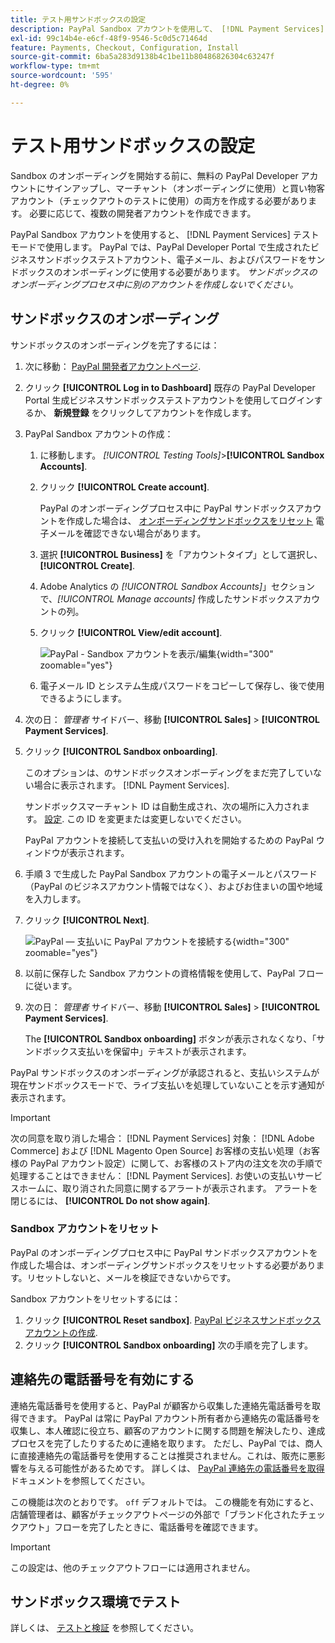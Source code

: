 ```yaml
---
title: テスト用サンドボックスの設定
description: PayPal Sandbox アカウントを使用して、 [!DNL Payment Services] テストモードで使用します。
exl-id: 99c14b4e-e6cf-48f9-9546-5c0d5c71464d
feature: Payments, Checkout, Configuration, Install
source-git-commit: 6ba5a283d9138b4c1be11b80486826304c63247f
workflow-type: tm+mt
source-wordcount: '595'
ht-degree: 0%

---
```


# テスト用サンドボックスの設定

Sandbox のオンボーディングを開始する前に、無料の PayPal Developer アカウントにサインアップし、マーチャント（オンボーディングに使用）と買い物客アカウント（チェックアウトのテストに使用）の両方を作成する必要があります。 必要に応じて、複数の開発者アカウントを作成できます。

PayPal Sandbox アカウントを使用すると、 [!DNL Payment Services] テストモードで使用します。 PayPal では、PayPal Developer Portal で生成されたビジネスサンドボックステストアカウント、電子メール、およびパスワードをサンドボックスのオンボーディングに使用する必要があります。 *サンドボックスのオンボーディングプロセス中に別のアカウントを作成しないでください。*

## サンドボックスのオンボーディング

サンドボックスのオンボーディングを完了するには：

1. 次に移動： [PayPal 開発者アカウントページ](https://developer.paypal.com/developer/accounts/).
1. クリック **[!UICONTROL Log in to Dashboard]** 既存の PayPal Developer Portal 生成ビジネスサンドボックステストアカウントを使用してログインするか、 **新規登録** をクリックしてアカウントを作成します。
1. PayPal Sandbox アカウントの作成：
   1. に移動します。 _[!UICONTROL Testing Tools]_>**[!UICONTROL Sandbox Accounts]**.
   1. クリック **[!UICONTROL Create account]**.

      PayPal のオンボーディングプロセス中に PayPal サンドボックスアカウントを作成した場合は、 [オンボーディングサンドボックスをリセット](#reset-your-sandbox-account) 電子メールを確認できない場合があります。

   1. 選択 **[!UICONTROL Business]** を「アカウントタイプ」として選択し、 **[!UICONTROL Create]**.
   1. Adobe Analytics の _[!UICONTROL Sandbox Accounts]_」セクションで、_[!UICONTROL Manage accounts]_ 作成したサンドボックスアカウントの列。
   1. クリック **[!UICONTROL View/edit account]**.

      ![PayPal - Sandbox アカウントを表示/編集](assets/onboarding-viewedit-sandbox.png){width="300" zoomable="yes"}

   1. 電子メール ID とシステム生成パスワードをコピーして保存し、後で使用できるようにします。

1. 次の日： _管理者_ サイドバー、移動 **[!UICONTROL Sales]** > **[!UICONTROL Payment Services]**.
1. クリック **[!UICONTROL Sandbox onboarding]**.

   このオプションは、のサンドボックスオンボーディングをまだ完了していない場合に表示されます。 [!DNL Payment Services].

   サンドボックスマーチャント ID は自動生成され、次の場所に入力されます。 [設定](settings.md). この ID を変更または変更しないでください。

   PayPal アカウントを接続して支払いの受け入れを開始するための PayPal ウィンドウが表示されます。

1. 手順 3 で生成した PayPal Sandbox アカウントの電子メールとパスワード（PayPal のビジネスアカウント情報ではなく）、およびお住まいの国や地域を入力します。
1. クリック **[!UICONTROL Next]**.

   ![PayPal — 支払いに PayPal アカウントを接続する](assets/paypal-connectacct.png){width="300" zoomable="yes"}

1. 以前に保存した Sandbox アカウントの資格情報を使用して、PayPal フローに従います。
1. 次の日： _管理者_ サイドバー、移動 **[!UICONTROL Sales]** > **[!UICONTROL Payment Services]**.

   The **[!UICONTROL Sandbox onboarding]** ボタンが表示されなくなり、「サンドボックス支払いを保留中」テキストが表示されます。

PayPal サンドボックスのオンボーディングが承認されると、支払いシステムが現在サンドボックスモードで、ライブ支払いを処理していないことを示す通知が表示されます。

>[!IMPORTANT]
>
>次の同意を取り消した場合： [!DNL Payment Services] 対象： [!DNL Adobe Commerce] および [!DNL Magento Open Source] お客様の支払い処理（お客様の PayPal アカウント設定）に関して、お客様のストア内の注文を次の手順で処理することはできません： [!DNL Payment Services]. お使いの支払いサービスホームに、取り消された同意に関するアラートが表示されます。 アラートを閉じるには、 **[!UICONTROL Do not show again]**.

### Sandbox アカウントをリセット

PayPal のオンボーディングプロセス中に PayPal サンドボックスアカウントを作成した場合は、オンボーディングサンドボックスをリセットする必要があります。リセットしないと、メールを検証できないからです。

Sandbox アカウントをリセットするには：

1. クリック **[!UICONTROL Reset sandbox]**. [PayPal ビジネスサンドボックスアカウントの作成](https://developer.paypal.com/docs/api-basics/sandbox/accounts/#create-a-business-sandbox-account).
1. クリック **[!UICONTROL Sandbox onboarding]** 次の手順を完了します。

## 連絡先の電話番号を有効にする

連絡先電話番号を使用すると、PayPal が顧客から収集した連絡先電話番号を取得できます。 PayPal は常に PayPal アカウント所有者から連絡先の電話番号を収集し、本人確認に役立ち、顧客のアカウントに関する問題を解決したり、達成プロセスを完了したりするために連絡を取ります。 ただし、PayPal では、商人に直接連絡先の電話番号を使用することは推奨されません。これは、販売に悪影響を与える可能性があるためです。 詳しくは、 [PayPal 連絡先の電話番号を取得](https://developer.paypal.com/docs/admin/checkout-settings/#get-contact-telephone-numbers) ドキュメントを参照してください。

この機能は次のとおりです。 `off` デフォルトでは。 この機能を有効にすると、店舗管理者は、顧客がチェックアウトページの外部で「ブランド化されたチェックアウト」フローを完了したときに、電話番号を確認できます。

>[!IMPORTANT]
>
>この設定は、他のチェックアウトフローには適用されません。

## サンドボックス環境でテスト

詳しくは、 [テストと検証](test-validate.md) を参照してください。
